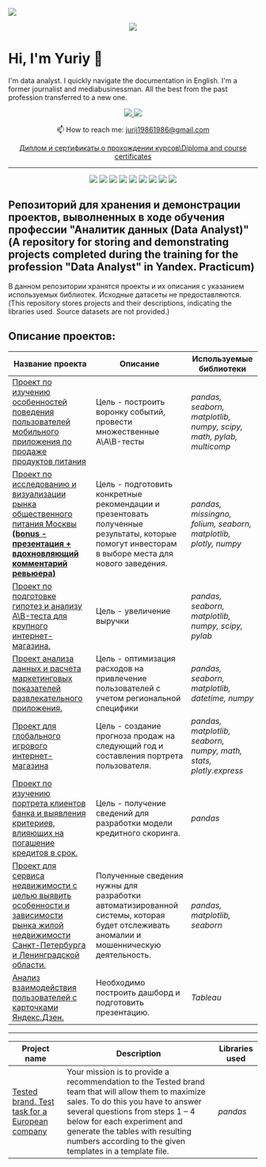 <a id='link6'></a>
<a id='RUS'></a>
<a href="#ENG"><img src='https://img.shields.io/badge/RUS-ENG-blue'></a>

<p align="center"><img src='http://i.ibb.co/SyYP943/enterprise-data-science-1.png'></p>

# Hi, I'm Yuriy 👋
I'm data analyst. I quickly navigate the documentation in English. I'm a former journalist and mediabusinessman. All the best from the past profession transferred to a new one.

<p align='center'>
   <a href="https://linkedin.com/in/yuriy-alekseev-7a8722253" target="_blank">
       <img src="https://img.shields.io/badge/linkedin-%230077B5.svg?&style=for-the-badge&logo=linkedin&logoColor=white"/>
   </a>
   <a href="https://t.me/Yrius" target="_blank">
       <img src="https://img.shields.io/badge/Telegram-2CA5E0?style=for-the-badge&logo=telegram&logoColor=white"/>
   </a>
<p align='center'>
   📫 How to reach me: <a href='mailto:jurij@ya.ru'>jurij19861986@gmail.com</a>
</p>
  

</p>

<p align="center"> <a href="https://github.com/Yourius/Certificates">Диплом и сертификаты о прохождении курсов\Diploma and course certificates</a></p>

__________________________________________________________________________________________________________________________


<p align="center">
  <img src="https://img.shields.io/badge/python-3670A0?style=for-the-badge&logo=python&logoColor=ffdd54" />
  <img src="https://img.shields.io/badge/postgres-%23316192.svg?style=for-the-badge&logo=postgresql&logoColor=white" />
  <img src="https://img.shields.io/badge/Plotly-%233F4F75.svg?style=for-the-badge&logo=plotly&logoColor=white" />
  <img src="https://img.shields.io/badge/SciPy-%230C55A5.svg?style=for-the-badge&logo=scipy&logoColor=%white" />
  <img src="https://img.shields.io/badge/numpy-%23013243.svg?style=for-the-badge&logo=numpy&logoColor=white" />
  <img src="https://img.shields.io/badge/pandas-%23150458.svg?style=for-the-badge&logo=pandas&logoColor=white" />
  
  <img src="https://img.shields.io/badge/mysql-%2300f.svg?style=for-the-badge&logo=mysql&logoColor=white" />
  
   <img src="https://img.shields.io/badge/Tableau-E97627?style=for-the-badge&logo=Tableau&logoColor=white" />
    
  <img src="https://img.shields.io/badge/github-%23121011.svg?style=for-the-badge&logo=github&logoColor=white" />
  
</p>

## Репозиторий для хранения и демонстрации проектов, выволненных в ходе обучения профессии "Аналитик данных (Data Analyst)" (A repository for storing and demonstrating projects completed during the training for the profession "Data Analyst" in Yandex. Practicum)

В данном репозитории хранятся проекты и их описания с указанием используемых библиотек. Исходные датасеты не предоставляются.
(This repository stores projects and their descriptions, indicating the libraries used. Source datasets are not provided.)
## Описание проектов:

Название проекта | Описание | Используемые библиотеки
------ | ------|----------
[Проект по изучению особенностей поведения пользователей мобильного приложения по продаже продуктов питания](https://github.com/Yourius/Projects_Ya/tree/main/funnel_A_A_B_test)|Цель - построить воронку событий, провести множественные A\A\B-тесты |_pandas, seaborn, matplotlib, numpy, scipy, math, pylab, multicomp_
[Проект по исследованию и визуализации рынка общественного питания Москвы **(bonus - презентация + вдохновляющий комментарий ревьюера)**](https://github.com/Yourius/Projects_Ya/tree/main/moscow_catering_market) | Цель - подготовить конкретные рекомендации и презентовать полученные результаты, которые помогут инвесторам в выборе места для нового заведения. | _pandas, missingno, folium, seaborn, matplotlib, plotly, numpy_
[Проект по подготовке гипотез и анализу A\B-теста для крупного интернет-магазина.](https://github.com/Yourius/Projects_Ya/tree/main/AB_test_M_W)| Цель - увеличение выручки|_pandas, seaborn, matplotlib, numpy, scipy, pylab_
[Проект анализа данных и расчета маркетинговых показателей развлекательного приложения.](https://github.com/Yourius/Projects_Ya/tree/main/fun_application)| Цель - оптимизация расходов на привлечение пользователей с учетом региональной специфики | _pandas, seaborn, matplotlib, datetime, numpy_
[Проект для глобального игрового интернет-магазина](https://github.com/Yourius/Projects_Ya/tree/main/online_games)|Цель - создание прогноза продаж на следующий год и составления портрета пользователя.|_pandas, matplotlib, seaborn, numpy, math, stats, plotly.express_
[Проект по изучению портрета клиентов банка и выявления критериев, влияющих на погашение кредитов в срок.](https://github.com/Yourius/Projects_Ya/tree/main/credits_bank)|Цель - получение сведений для разработки модели кредитного скоринга.|_pandas_
[Проект для сервиса недвижимости с целью выявить особенности и зависимости рынка жилой недвижимости Санкт-Петербурга и Ленинградской области.](https://github.com/Yourius/Projects_Ya/tree/main/real_estate)|Полученные сведения нужны для разработки автоматизированной системы, которая будет отслеживать аномалии и мошенническую деятельность.|_pandas, matplotlib, seaborn_
[Анализ взаимодействия пользователей с карточками Яндекс.Дзен.](https://github.com/Yourius/Projects_Ya/tree/main/dashboard)|Необходимо построить дашборд и подготовить презентацию.|_Tableau_

__________________________________________________________________________________________________________________________

Project name | Description | Libraries used
------ | ------|----------
[Tested brand. Test task for a European company](https://github.com/Yourius/Tested_brand)|Your mission is to provide a recommendation to the Tested brand team that will allow them to maximize sales. To do this you have to answer several questions from steps 1 – 4 below for each experiment and generate the tables with resulting numbers according to the given templates in a template file.|_pandas_
